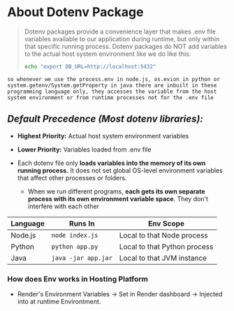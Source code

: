 # **About Dotenv Package**

> Dotenv packages provide a convenience layer that makes .env file variables available to our application during runtime, but only within that specific running process. Dotenv packages do NOT add variables to the actual host system environment like we do like this:
>
> ```bash
> echo "export DB_URL=http://localhost:5432"
> ```

```text
so whenever we use the process.env in node.js, os.evion in python or system.getenv/System.getProperty in java there are inbuilt in these programming language only, they accesses the variable from the host system environment or from runtime processes not for the .env file
```

## **_Default Precedence (Most dotenv libraries):_**

- **Highest Priority:** Actual host system environment variables
- **Lower Priority:** Variables loaded from .env file

- Each dotenv file only **loads variables into the memory of its own running process.**
  It does not set global OS-level environment variables that affect other processes or folders.
  - When we run different programs, **each gets its own separate process with its own environment variable space**. They don't interfere with each other

| Language | Runs In             | Env Scope                    |
| -------- | ------------------- | ---------------------------- |
| Node.js  | `node index.js`     | Local to that Node process   |
| Python   | `python app.py`     | Local to that Python process |
| Java     | `java -jar app.jar` | Local to that JVM instance   |

### **How does Env works in Hosting Platform**

- Render's Environment Variables → Set in Render dashboard → Injected into at runtime Environtment.
